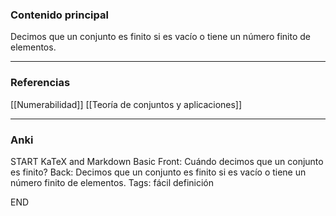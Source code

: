 ### Contenido principal

Decimos que un conjunto es finito si es vacío o tiene un número finito de elementos.

--- 
### Referencias

[[Numerabilidad]]
[[Teoría de conjuntos y aplicaciones]]

---
### Anki
START
KaTeX and Markdown Basic
Front: Cuándo decimos que un conjunto es finito? 
Back: Decimos que un conjunto es finito si es vacío o tiene un número finito de elementos.
Tags: fácil definición
<!--ID: 1703337628645-->
END






